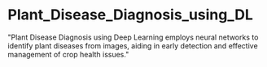 # Plant_Disease_Diagnosis_using_DL
"Plant Disease Diagnosis using Deep Learning employs neural networks to identify plant diseases from images, aiding in early detection and effective management of crop health issues."
